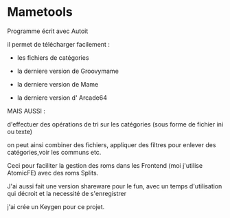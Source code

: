 # Mametools

Programme écrit avec Autoit

il permet de télécharger facilement :

- les fichiers de catégories

- la derniere version de Groovymame

- la derniere version de Mame

- la derniere version d' Arcade64


MAIS AUSSI :

d'effectuer des opérations de tri sur les catégories (sous forme de fichier ini ou texte)

on peut ainsi combiner des fichiers, appliquer des filtres pour enlever des catégories,voir les communs etc.

Ceci pour faciliter la gestion des roms dans les Frontend (moi j'utilise AtomicFE) avec des roms Splits.



J'ai aussi fait une version shareware pour le fun, avec un temps d'utilisation qui décroit et la necessité de s'enregistrer

j'ai crée un Keygen pour ce projet.


